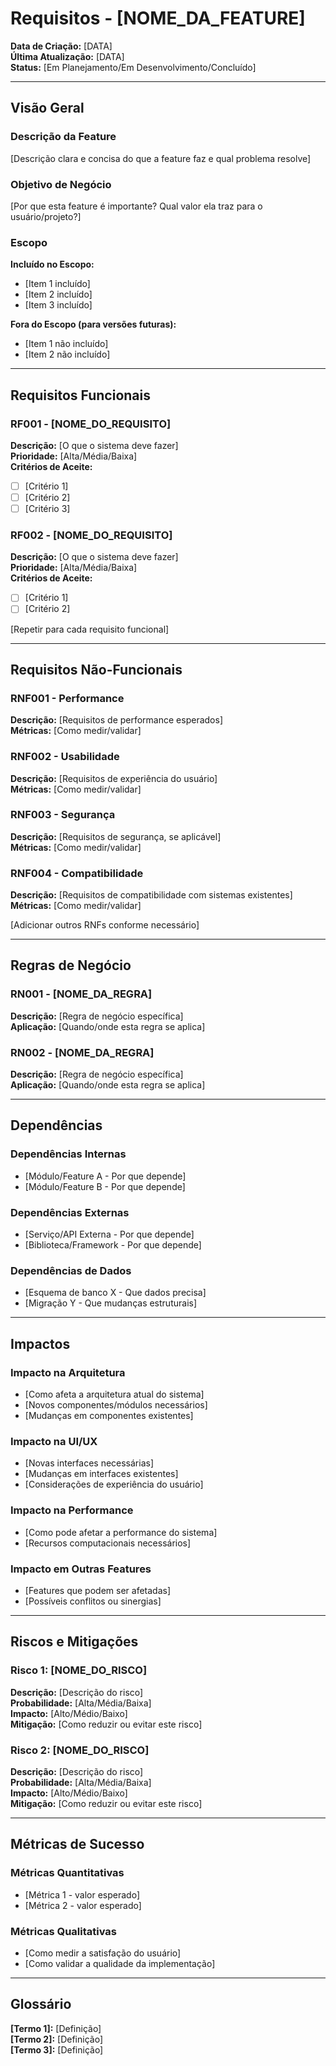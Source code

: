 # Requisitos - [NOME_DA_FEATURE]

**Data de Criação:** [DATA]  
**Última Atualização:** [DATA]  
**Status:** [Em Planejamento/Em Desenvolvimento/Concluído]

---

## Visão Geral

### Descrição da Feature
[Descrição clara e concisa do que a feature faz e qual problema resolve]

### Objetivo de Negócio
[Por que esta feature é importante? Qual valor ela traz para o usuário/projeto?]

### Escopo
**Incluído no Escopo:**
- [Item 1 incluído]
- [Item 2 incluído]
- [Item 3 incluído]

**Fora do Escopo (para versões futuras):**
- [Item 1 não incluído]
- [Item 2 não incluído]

---

## Requisitos Funcionais

### RF001 - [NOME_DO_REQUISITO]
**Descrição:** [O que o sistema deve fazer]  
**Prioridade:** [Alta/Média/Baixa]  
**Critérios de Aceite:**
- [ ] [Critério 1]
- [ ] [Critério 2]
- [ ] [Critério 3]

### RF002 - [NOME_DO_REQUISITO]
**Descrição:** [O que o sistema deve fazer]  
**Prioridade:** [Alta/Média/Baixa]  
**Critérios de Aceite:**
- [ ] [Critério 1]
- [ ] [Critério 2]

[Repetir para cada requisito funcional]

---

## Requisitos Não-Funcionais

### RNF001 - Performance
**Descrição:** [Requisitos de performance esperados]  
**Métricas:** [Como medir/validar]

### RNF002 - Usabilidade
**Descrição:** [Requisitos de experiência do usuário]  
**Métricas:** [Como medir/validar]

### RNF003 - Segurança
**Descrição:** [Requisitos de segurança, se aplicável]  
**Métricas:** [Como medir/validar]

### RNF004 - Compatibilidade
**Descrição:** [Requisitos de compatibilidade com sistemas existentes]  
**Métricas:** [Como medir/validar]

[Adicionar outros RNFs conforme necessário]

---

## Regras de Negócio

### RN001 - [NOME_DA_REGRA]
**Descrição:** [Regra de negócio específica]  
**Aplicação:** [Quando/onde esta regra se aplica]

### RN002 - [NOME_DA_REGRA]
**Descrição:** [Regra de negócio específica]  
**Aplicação:** [Quando/onde esta regra se aplica]

---

## Dependências

### Dependências Internas
- [Módulo/Feature A - Por que depende]
- [Módulo/Feature B - Por que depende]

### Dependências Externas
- [Serviço/API Externa - Por que depende]
- [Biblioteca/Framework - Por que depende]

### Dependências de Dados
- [Esquema de banco X - Que dados precisa]
- [Migração Y - Que mudanças estruturais]

---

## Impactos

### Impacto na Arquitetura
- [Como afeta a arquitetura atual do sistema]
- [Novos componentes/módulos necessários]
- [Mudanças em componentes existentes]

### Impacto na UI/UX
- [Novas interfaces necessárias]
- [Mudanças em interfaces existentes]
- [Considerações de experiência do usuário]

### Impacto na Performance
- [Como pode afetar a performance do sistema]
- [Recursos computacionais necessários]

### Impacto em Outras Features
- [Features que podem ser afetadas]
- [Possíveis conflitos ou sinergias]

---

## Riscos e Mitigações

### Risco 1: [NOME_DO_RISCO]
**Descrição:** [Descrição do risco]  
**Probabilidade:** [Alta/Média/Baixa]  
**Impacto:** [Alto/Médio/Baixo]  
**Mitigação:** [Como reduzir ou evitar este risco]

### Risco 2: [NOME_DO_RISCO]
**Descrição:** [Descrição do risco]  
**Probabilidade:** [Alta/Média/Baixa]  
**Impacto:** [Alto/Médio/Baixo]  
**Mitigação:** [Como reduzir ou evitar este risco]

---

## Métricas de Sucesso

### Métricas Quantitativas
- [Métrica 1 - valor esperado]
- [Métrica 2 - valor esperado]

### Métricas Qualitativas
- [Como medir a satisfação do usuário]
- [Como validar a qualidade da implementação]

---

## Glossário

**[Termo 1]:** [Definição]  
**[Termo 2]:** [Definição]  
**[Termo 3]:** [Definição]